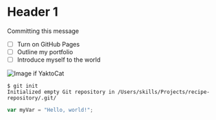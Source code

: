 # Header 1
Committing this message
- [ ] Turn on GitHub Pages
- [ ] Outline my portfolio
- [ ] Introduce myself to the world

![Image if YaktoCat](https://octodex.github.com/images/yaktocat.png)



```
$ git init
Initialized empty Git repository in /Users/skills/Projects/recipe-repository/.git/
```

``` javascript
var myVar = "Hello, world!";
```
